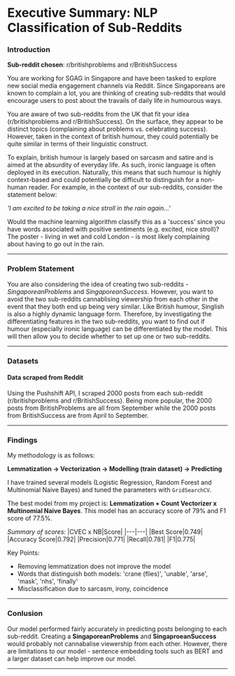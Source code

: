 # Executive Summary: NLP Classification of Sub-Reddits

### Introduction

**Sub-reddit chosen**: r/britishproblems and r/BritishSuccess

You are working for SGAG in Singapore and have been tasked to explore new social media engagement channels via Reddit. Since Singaporeans are known to complain a lot, you are thinking of creating sub-reddits that would encourage users to post about the travails of daily life in humourous ways. 

You are aware of two sub-reddits from the UK that fit your idea (r/britishproblems and r/BritishSuccess). On the surface, they appear to be distinct topics (complaining about problems vs. celebrating success). However, taken in the context of british humour, they could potentially be quite similar in terms of their linguistic construct. 

To explain, british humour is largely based on sarcasm and satire and is aimed at the absurdity of everyday life. As such, ironic language is often deployed in its execution. Naturally, this means that such humour is highly context-based and could potentially be difficult to distinguish for a non-human reader. For example, in the context of our sub-reddits, consider the statement below:

*'I am excited to be taking a nice stroll in the rain again...'*

Would the machine learning algorithm classify this as a 'success' since you have words associated with positive sentiments (e.g. excited, nice stroll)? The poster - living in wet and cold London - is most likely complaining about having to go out in the rain. 

---

### Problem Statement

You are also considering the idea of creating two sub-reddits - *SingaporeanProblems* and *SingaporeanSuccess*. However, you want to avoid the two sub-reddits cannablising viewership from each other in the event that they both end up being very similar. Like British humour, Singlish is also a highly dynamic language form. Therefore, by investigating the differentiating features in the two sub-reddits, you want to find out if humour (especially ironic language) can be differentiated by the model. This will then allow you to decide whether to set up one or two sub-reddits.

---

### Datasets

#### Data scraped from Reddit 

Using the Pushshift API, I scraped 2000 posts from each sub-reddit (r/britishproblems and r/BritishSuccess). Being more popular, the 2000 posts from BritishProblems are all from September while the 2000 posts from BritishSuccess are from April to September.

---

### Findings

My methodology is as follows:

**Lemmatization $\rightarrow$ Vectorization $\rightarrow$ Modelling (train dataset) $\rightarrow$ Predicting**

I have trained several models (Logistic Regression, Random Forest and Multinomial Naive Bayes) and tuned the parameters with `GridSearchCV`.

The best model from my project is: **Lemmatization + Count Vectorizer x Multinomial Naive Bayes**. This model has an accuracy score of 79% and F1 score of 77.5%.

*Summary of scores:*
|CVEC x NB|Score|
|---|---|
|Best Score|0.749|
|Accuracy Score|0.792|
|Precision|0.771|
|Recall|0.781|
|F1|0.775|

Key Points:
   - Removing lemmatization does not improve the model
   - Words that distinguish both models: 'crane (flies)', 'unable', 'arse', 'mask', 'nhs', 'finally'
   - Misclassification due to sarcasm, irony, coincidence
  
---

### Conlusion

Our model performed fairly accurately in predicting posts belonging to each sub-reddit. Creating a **SingaporeanProblems** and **SingaproeanSuccess** would probably not cannabalise viewership from each other. However, there are limitations to our model - sentence embedding tools such as BERT and a larger dataset can help improve our model.

---
